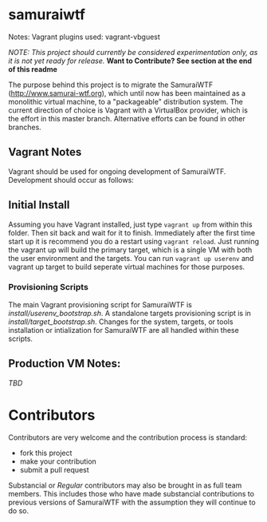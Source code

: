 # samuraiwtf
Notes: Vagrant plugins used: vagrant-vbguest 

*NOTE: This project should currently be considered experimentation only, as it is not yet ready for release.*
**Want to Contribute? See section at the end of this readme**

The purpose behind this project is to migrate the SamuraiWTF (http://www.samurai-wtf.org), which until now has been maintained as a monolithic virtual machine, to a "packageable" distribution system. The current direction of choice is Vagrant with a VirtualBox provider, which is the effort in this master branch.  Alternative efforts can be found in other branches.

## Vagrant Notes
Vagrant should be used for ongoing development of SamuraiWTF. Development should occur as follows:

## Initial Install
Assuming you have Vagrant installed, just type `vagrant up` from within this folder. Then sit back and wait for it to finish. Immediately after the first time start up it is recommend you do a restart using `vagrant reload`.  Just running the vagrant up will build the primary target, which is a single VM with both the user environment and the targets.  You can run `vagrant up userenv` and vagrant up target to build seperate virtual machines for those purposes.

### Provisioning Scripts
The main Vagrant provisioning script for SamuraiWTF is *install/userenv_bootstrap.sh*.  A standalone targets provisioning script is in *install/target_bootstrap.sh*.  Changes for the system, targets, or tools installation or intialization for SamuraiWTF are all handled within these scripts.

## Production VM Notes:
*TBD*

# Contributors
Contributors are very welcome and the contribution process is standard:

  * fork this project
  * make your contribution
  * submit a pull request
  
Substancial or *Regular* contributors may also be brought in as full team members. This includes those who have made substancial contributions to previous versions of SamuraiWTF with the assumption they will continue to do so.
